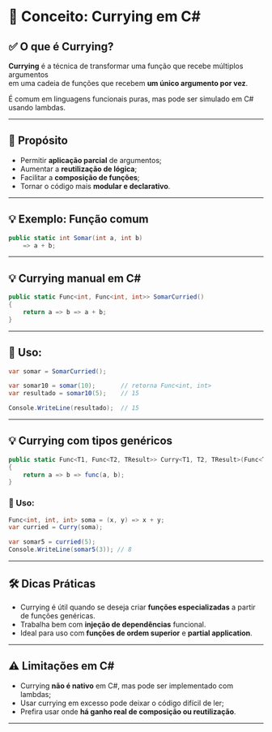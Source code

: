 
# 🧪 Conceito: Currying em C#

## ✅ O que é Currying?

**Currying** é a técnica de transformar uma função que recebe múltiplos argumentos  
em uma cadeia de funções que recebem **um único argumento por vez**.

É comum em linguagens funcionais puras, mas pode ser simulado em C# usando lambdas.

---

## 🎯 Propósito

- Permitir **aplicação parcial** de argumentos;
- Aumentar a **reutilização de lógica**;
- Facilitar a **composição de funções**;
- Tornar o código mais **modular e declarativo**.

---

## 💡 Exemplo: Função comum

```csharp
public static int Somar(int a, int b)
    => a + b;
```

---

## 💡 Currying manual em C#

```csharp
public static Func<int, Func<int, int>> SomarCurried()
{
    return a => b => a + b;
}
```

---

## 🧾 Uso:

```csharp
var somar = SomarCurried();

var somar10 = somar(10);       // retorna Func<int, int>
var resultado = somar10(5);    // 15

Console.WriteLine(resultado);  // 15
```

---

## 💡 Currying com tipos genéricos

```csharp
public static Func<T1, Func<T2, TResult>> Curry<T1, T2, TResult>(Func<T1, T2, TResult> func)
{
    return a => b => func(a, b);
}
```

### 🧾 Uso:

```csharp
Func<int, int, int> soma = (x, y) => x + y;
var curried = Curry(soma);

var somar5 = curried(5);
Console.WriteLine(somar5(3)); // 8
```

---

## 🛠️ Dicas Práticas

- Currying é útil quando se deseja criar **funções especializadas** a partir de funções genéricas.
- Trabalha bem com **injeção de dependências** funcional.
- Ideal para uso com **funções de ordem superior** e **partial application**.

---

## ⚠️ Limitações em C#

- Currying **não é nativo** em C#, mas pode ser implementado com lambdas;
- Usar currying em excesso pode deixar o código difícil de ler;
- Prefira usar onde **há ganho real de composição ou reutilização**.

---
